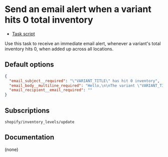 # Send an email alert when a variant hits 0 total inventory

* [Task script](./script.liquid)

Use this task to receive an immediate email alert, whenever a variant's total inventory hits 0, when added up across all locations.

## Default options

```json
{
  "email_subject__required": "\"VARIANT_TITLE\" has hit 0 inventory",
  "email_body__multiline_required": "Hello,\n\nThe variant \"VARIANT_TITLE\" is now at 0 inventory, totaled across all locations.\n\n<a href=\"VARIANT_ADMIN_URL\">Manage this variant in Shopify</a>\n\nThanks,\nMechanic, for  {{ shop.name }}",
  "email_recipient__email_required": ""
}
```

## Subscriptions

```liquid
shopify/inventory_levels/update
```

## Documentation

(none)